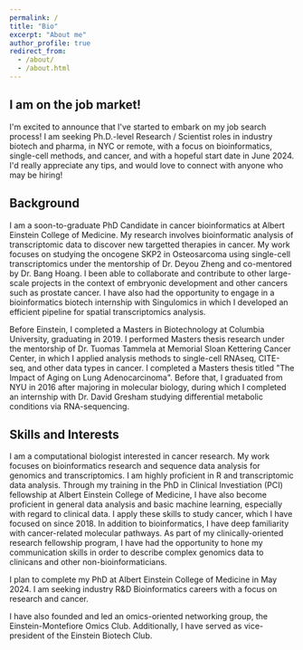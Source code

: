 ```yaml
---
permalink: /
title: "Bio"
excerpt: "About me"
author_profile: true
redirect_from: 
  - /about/
  - /about.html
---
```


## I am on the job market!

I'm excited to announce that I've started to embark on my job search process! I am seeking Ph.D.-level Research / Scientist roles in industry biotech and pharma, in NYC or remote, with a focus on bioinformatics, single-cell methods, and cancer, and with a hopeful start date in June 2024. I'd really appreciate any tips, and would love to connect with anyone who may be hiring!


## Background

I am a soon-to-graduate PhD Candidate in cancer bioinformatics at Albert Einstein College of Medicine. My research involves bioinformatic analysis of transcriptomic data to discover new targetted therapies in cancer. My work focuses on studying the oncogene SKP2 in Osteosarcoma using single-cell transcriptomics under the mentorship of Dr. Deyou Zheng and co-mentored by Dr. Bang Hoang. I been able to collaborate and contribute to other large-scale projects in the context of embryonic development and other cancers such as prostate cancer. I have also had the opportunity to engage in a bioinformatics biotech internship with Singulomics in which I developed an efficient pipeline for spatial transcriptomics analysis.

Before Einstein, I completed a Masters in Biotechnology at Columbia University, graduating in 2019. I performed Masters thesis research under the mentorship of Dr. Tuomas Tammela at Memorial Sloan Kettering Cancer Center, in which I applied analysis methods to single-cell RNAseq, CITE-seq, and other data types in cancer. I completed a Masters thesis titled "The Impact of Aging on Lung Adenocarcinoma". Before that, I graduated from NYU in 2016 after majoring in molecular biology, during which I completed an internship with Dr. David Gresham studying differential metabolic conditions via RNA-sequencing.


## Skills and Interests

I am a computational biologist interested in cancer research. My work focuses on bioinformatics research and sequence data analysis for genomics and transcriptomics. I am highly proficient in R and transcriptomic data analysis. Through my training in the PhD in Clinical Investiation (PCI) fellowship at Albert Einstein College of Medicine, I have also become proficient in general data analysis and basic machine learning, especially with regard to clinical data. I apply these skills to study cancer, which I have focused on since 2018. In addition to bioinformatics, I have deep familiarity with cancer-related molecular pathways. As part of my clinically-oriented research fellowship program, I have had the opportunity to hone my communication skills in order to describe complex genomics data to clinicans and other non-bioinformaticians.

I plan to complete my PhD at Albert Einstein College of Medicine in May 2024. I am seeking industry R&D Bioinformatics careers with a focus on research and cancer.

I have also founded and led an omics-oriented networking group, the Einstein-Montefiore Omics Club. Additionally, I have served as vice-president of the Einstein Biotech Club.





